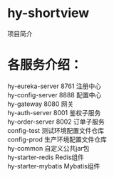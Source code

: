 # hy-shortview
项目简介

# 各服务介绍：
hy-eureka-server 8761 注册中心<br/>
hy-config-server 8888 配置中心<br/>
hy-gateway 8080 网关<br/>
hy-auth-server 8001 鉴权子服务<br/>
hy-order-server 8002 订单子服务<br/>
config-test 测试环境配置文件仓库<br/>
config-prod 生产环境配置文件仓库<br/>
hy-common 自定义公共jar包<br/>
hy-starter-redis Redis组件<br/>
hy-starter-mybatis Mybatis组件<br/>
